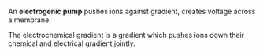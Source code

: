 An **electrogenic pump** pushes ions against gradient, creates voltage across a membrane.

The electrochemical gradient is a gradient which pushes ions down their chemical and electrical gradient jointly.